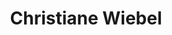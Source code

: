 ---
layout: member_post
title: Christiane Wiebel
position: Alumni
img: "qm.png"
permalink: /christiane/
---